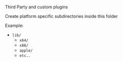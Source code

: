Third Party and custom plugins

Create platform specific subdirectories inside this folder

Example:

- `lib/`
    - `x64/`
    - `x86/`
    - `apple/`
    - `etc..`